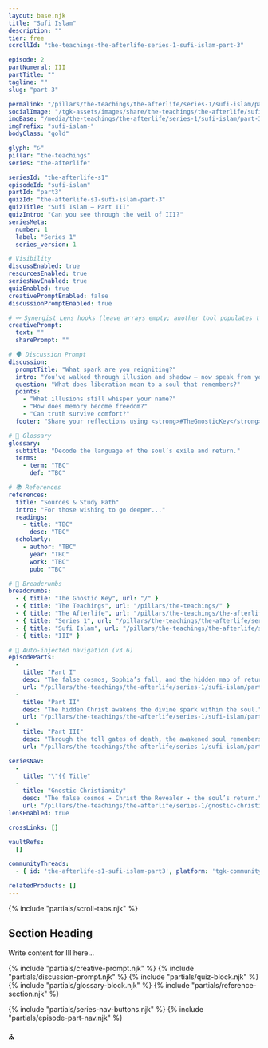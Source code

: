 ```yaml
---
layout: base.njk
title: "Sufi Islam"
description: ""
tier: free
scrollId: "the-teachings-the-afterlife-series-1-sufi-islam-part-3"

episode: 2
partNumeral: III
partTitle: ""
tagline: ""
slug: "part-3"

permalink: "/pillars/the-teachings/the-afterlife/series-1/sufi-islam/part-3/index.html"
socialImage: "/tgk-assets/images/share/the-teachings/the-afterlife/sufi-islam-part-3.jpg"
imgBase: "/media/the-teachings/the-afterlife/series-1/sufi-islam/part-3"
imgPrefix: "sufi-islam-"
bodyClass: "gold"

glyph: "☪"
pillar: "the-teachings"
series: "the-afterlife"

seriesId: "the-afterlife-s1"
episodeId: "sufi-islam"
partId: "part3"
quizId: "the-afterlife-s1-sufi-islam-part-3"
quizTitle: "Sufi Islam — Part III"
quizIntro: "Can you see through the veil of III?"
seriesMeta:
  number: 1
  label: "Series 1"
  series_version: 1

# Visibility
discussEnabled: true
resourcesEnabled: true
seriesNavEnabled: true
quizEnabled: true
creativePromptEnabled: false
discussionPromptEnabled: true

# ⚯ Synergist Lens hooks (leave arrays empty; another tool populates them)
creativePrompt:
  text: ""
  sharePrompt: ""

# 🗣 Discussion Prompt
discussion:
  promptTitle: "What spark are you reigniting?"
  intro: "You’ve walked through illusion and shadow — now speak from your own flame."
  question: "What does liberation mean to a soul that remembers?"
  points:
    - "What illusions still whisper your name?"
    - "How does memory become freedom?"
    - "Can truth survive comfort?"
  footer: "Share your reflections using <strong>#TheGnosticKey</strong> and tag <strong>@thegnostickey</strong>."

# 📖 Glossary
glossary:
  subtitle: "Decode the language of the soul’s exile and return."
  terms:
    - term: "TBC"
      def: "TBC"

# 📚 References
references:
  title: "Sources & Study Path"
  intro: "For those wishing to go deeper..."
  readings:
    - title: "TBC"
      desc: "TBC"
  scholarly:
    - author: "TBC"
      year: "TBC"
      work: "TBC"
      pub: "TBC"

# 🧭 Breadcrumbs
breadcrumbs:
  - { title: "The Gnostic Key", url: "/" }
  - { title: "The Teachings", url: "/pillars/the-teachings/" }
  - { title: "The Afterlife", url: "/pillars/the-teachings/the-afterlife/" }
  - { title: "Series 1", url: "/pillars/the-teachings/the-afterlife/series-1/" }
  - { title: "Sufi Islam", url: "/pillars/the-teachings/the-afterlife/series-1/sufi-islam/" }
  - { title: "III" }

# 🔗 Auto-injected navigation (v3.6)
episodeParts:
  -
    title: "Part I"
    desc: "The false cosmos, Sophia’s fall, and the hidden map of return."
    url: "/pillars/the-teachings/the-afterlife/series-1/sufi-islam/part-1/"
  -
    title: "Part II"
    desc: "The hidden Christ awakens the divine spark within the soul."
    url: "/pillars/the-teachings/the-afterlife/series-1/sufi-islam/part-2/"
  -
    title: "Part III"
    desc: "Through the toll gates of death, the awakened soul remembers its home."
    url: "/pillars/the-teachings/the-afterlife/series-1/sufi-islam/part-3/"

seriesNav:
  -
    title: "\"{{ Title"
  -
    title: "Gnostic Christianity"
    desc: "The false cosmos ✦ Christ the Revealer ✦ the soul’s return."
    url: "/pillars/the-teachings/the-afterlife/series-1/gnostic-christianity/"
lensEnabled: true

crossLinks: []

vaultRefs:
  []

communityThreads:
  - { id: 'the-afterlife-s1-sufi-islam-part3', platform: 'tgk-community' }

relatedProducts: []
---
```


{% include "partials/scroll-tabs.njk" %}

<main class="main-content">
  <section class="content-container">

  <section class="section-block">
    <h2 class="section-heading">Section Heading</h2>
    <p>Write content for III here...</p>
  </section>

  {% include "partials/creative-prompt.njk" %}
  {% include "partials/discussion-prompt.njk" %}
  {% include "partials/quiz-block.njk" %}
  {% include "partials/glossary-block.njk" %}
  {% include "partials/reference-section.njk" %}

  {% include "partials/series-nav-buttons.njk" %}
  {% include "partials/episode-part-nav.njk" %}

  <div class="gnostic-divider">
    <span class="divider-symbol pillar-glyph spin" aria-hidden="true">⛪︎</span>
  </div>

  </section>
</main>

